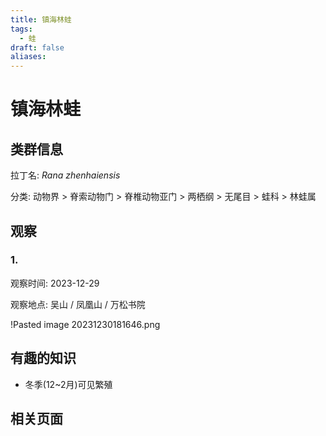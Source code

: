 ```yaml
---
title: 镇海林蛙
tags:
  - 蛙
draft: false
aliases:
---
```

# 镇海林蛙

## 类群信息

拉丁名: *Rana zhenhaiensis*

分类: 动物界 > 脊索动物门 > 脊椎动物亚门 > 两栖纲 > 无尾目 > 蛙科 > 林蛙属
 
## 观察

### 1. 

观察时间: 2023-12-29

观察地点: 吴山 / 凤凰山 / 万松书院

!Pasted image 20231230181646.png
## 有趣的知识

* 冬季(12~2月)可见繁殖
## 相关页面

